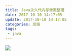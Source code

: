 ```yaml
---
title: Java永久代内存泄漏整理
date: 2017-10-10 14:17:05
update: 2017-10-10 14:17:05
categories: 后端
tags: 
 - java
---
```


![](http://trigolds.com/Java%E5%86%85%E5%AD%98%E6%B3%84%E6%BC%8F.png)